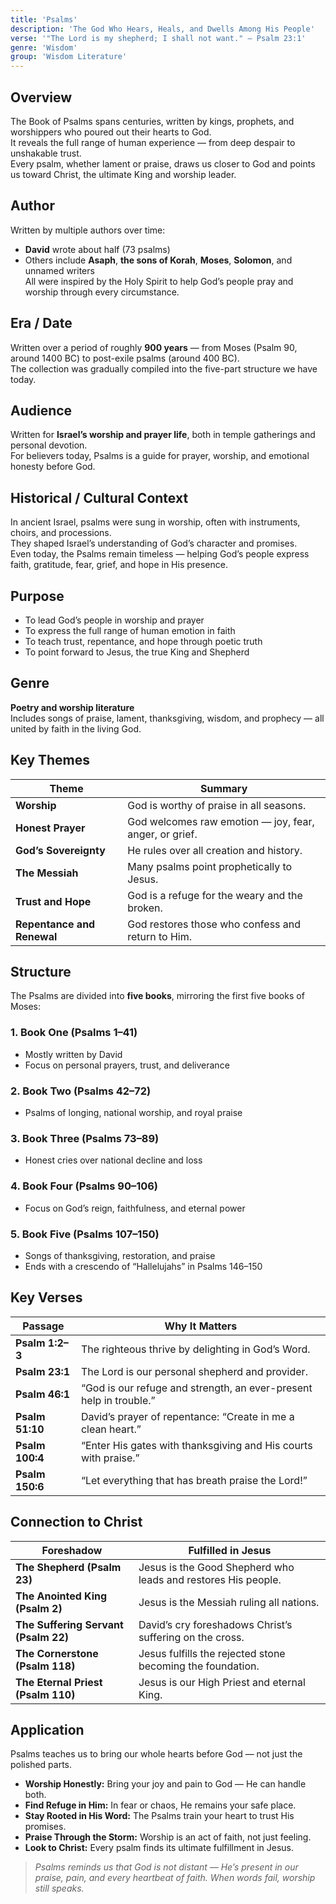 ```yaml
---
title: 'Psalms'
description: 'The God Who Hears, Heals, and Dwells Among His People'
verse: '"The Lord is my shepherd; I shall not want." — Psalm 23:1'
genre: 'Wisdom'
group: 'Wisdom Literature'
---
```


## Overview  
The Book of Psalms spans centuries, written by kings, prophets, and worshippers who poured out their hearts to God.  
It reveals the full range of human experience — from deep despair to unshakable trust.  
Every psalm, whether lament or praise, draws us closer to God and points us toward Christ, the ultimate King and worship leader.

## Author  
Written by multiple authors over time:  
- **David** wrote about half (73 psalms)  
- Others include **Asaph**, **the sons of Korah**, **Moses**, **Solomon**, and unnamed writers  
All were inspired by the Holy Spirit to help God’s people pray and worship through every circumstance.

## Era / Date  
Written over a period of roughly **900 years** — from Moses (Psalm 90, around 1400 BC) to post-exile psalms (around 400 BC).  
The collection was gradually compiled into the five-part structure we have today.

## Audience  
Written for **Israel’s worship and prayer life**, both in temple gatherings and personal devotion.  
For believers today, Psalms is a guide for prayer, worship, and emotional honesty before God.

## Historical / Cultural Context  
In ancient Israel, psalms were sung in worship, often with instruments, choirs, and processions.  
They shaped Israel’s understanding of God’s character and promises.  
Even today, the Psalms remain timeless — helping God’s people express faith, gratitude, fear, grief, and hope in His presence.

## Purpose  
- To lead God’s people in worship and prayer  
- To express the full range of human emotion in faith  
- To teach trust, repentance, and hope through poetic truth  
- To point forward to Jesus, the true King and Shepherd  

## Genre  
**Poetry and worship literature**  
Includes songs of praise, lament, thanksgiving, wisdom, and prophecy — all united by faith in the living God.

## Key Themes  

| Theme | Summary |
|-------|----------|
| **Worship** | God is worthy of praise in all seasons. |
| **Honest Prayer** | God welcomes raw emotion — joy, fear, anger, or grief. |
| **God’s Sovereignty** | He rules over all creation and history. |
| **The Messiah** | Many psalms point prophetically to Jesus. |
| **Trust and Hope** | God is a refuge for the weary and the broken. |
| **Repentance and Renewal** | God restores those who confess and return to Him. |

## Structure  

The Psalms are divided into **five books**, mirroring the first five books of Moses:

### 1. Book One (Psalms 1–41)
- Mostly written by David  
- Focus on personal prayers, trust, and deliverance  

### 2. Book Two (Psalms 42–72)
- Psalms of longing, national worship, and royal praise  

### 3. Book Three (Psalms 73–89)
- Honest cries over national decline and loss  

### 4. Book Four (Psalms 90–106)
- Focus on God’s reign, faithfulness, and eternal power  

### 5. Book Five (Psalms 107–150)
- Songs of thanksgiving, restoration, and praise  
- Ends with a crescendo of “Hallelujahs” in Psalms 146–150  

## Key Verses  

| Passage | Why It Matters |
|----------|----------------|
| **Psalm 1:2–3** | The righteous thrive by delighting in God’s Word. |
| **Psalm 23:1** | The Lord is our personal shepherd and provider. |
| **Psalm 46:1** | “God is our refuge and strength, an ever-present help in trouble.” |
| **Psalm 51:10** | David’s prayer of repentance: “Create in me a clean heart.” |
| **Psalm 100:4** | “Enter His gates with thanksgiving and His courts with praise.” |
| **Psalm 150:6** | “Let everything that has breath praise the Lord!” |

## Connection to Christ  

| Foreshadow | Fulfilled in Jesus |
|-------------|-------------------|
| **The Shepherd (Psalm 23)** | Jesus is the Good Shepherd who leads and restores His people. |
| **The Anointed King (Psalm 2)** | Jesus is the Messiah ruling all nations. |
| **The Suffering Servant (Psalm 22)** | David’s cry foreshadows Christ’s suffering on the cross. |
| **The Cornerstone (Psalm 118)** | Jesus fulfills the rejected stone becoming the foundation. |
| **The Eternal Priest (Psalm 110)** | Jesus is our High Priest and eternal King. |

## Application  
Psalms teaches us to bring our whole hearts before God — not just the polished parts.  
- **Worship Honestly:** Bring your joy and pain to God — He can handle both.  
- **Find Refuge in Him:** In fear or chaos, He remains your safe place.  
- **Stay Rooted in His Word:** The Psalms train your heart to trust His promises.  
- **Praise Through the Storm:** Worship is an act of faith, not just feeling.  
- **Look to Christ:** Every psalm finds its ultimate fulfillment in Jesus.  

> *Psalms reminds us that God is not distant — He’s present in our praise, pain, and every heartbeat of faith. When words fail, worship still speaks.*
